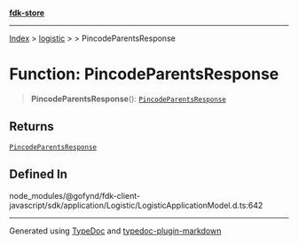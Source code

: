 [**fdk-store**](../../../README.md)
***

[Index](../../../API.md) > [logistic](../../README.md) > [<internal>](../README.md) > PincodeParentsResponse

# Function: PincodeParentsResponse

> **PincodeParentsResponse**(): [`PincodeParentsResponse`](../type-aliases/type-alias.PincodeParentsResponse.md)

## Returns

[`PincodeParentsResponse`](../type-aliases/type-alias.PincodeParentsResponse.md)

## Defined In

node\_modules/@gofynd/fdk-client-javascript/sdk/application/Logistic/LogisticApplicationModel.d.ts:642

***
Generated using [TypeDoc](https://typedoc.org/) and [typedoc-plugin-markdown](https://www.npmjs.com/package/typedoc-plugin-markdown)
